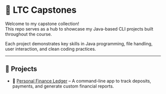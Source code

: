 # 🧠 LTC Capstones

Welcome to my capstone collection!  
This repo serves as a hub to showcase my Java-based CLI projects built throughout the course.

Each project demonstrates key skills in Java programming, file handling, user interaction, and clean coding practices.

---

## 🔗 Projects

- 💸 [Personal Finance Ledger](https://github.com/emmyileeva/PersonalFinanceLedger.git) – A command-line app to track deposits, payments, and generate custom financial reports.

